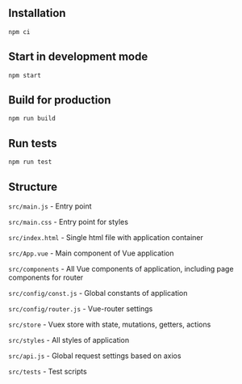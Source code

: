 ## Installation
`npm ci`

## Start in development mode
`npm start`

## Build for production
`npm run build`

## Run tests
`npm run test`

## Structure
`src/main.js` - Entry point

`src/main.css` - Entry point for styles

`src/index.html` - Single html file with application container

`src/App.vue` - Main component of Vue application

`src/components` - All Vue components of application, including page components for router

`src/config/const.js` - Global constants of application

`src/config/router.js` - Vue-router settings

`src/store` - Vuex store with state, mutations, getters, actions

`src/styles` - All styles of application

`src/api.js` - Global request settings based on axios

`src/tests` - Test scripts
